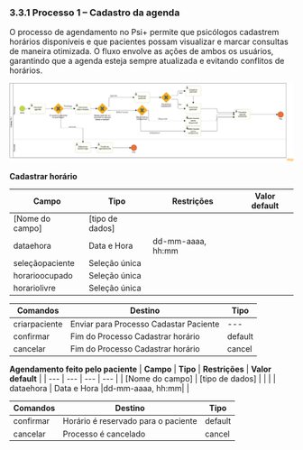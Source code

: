 ### 3.3.1 Processo 1 – Cadastro da agenda
O processo de agendamento no Psi+ permite que psicólogos cadastrem horários disponíveis e que pacientes possam visualizar e marcar consultas de maneira otimizada. O fluxo envolve as ações de ambos os usuários, garantindo que a agenda esteja sempre atualizada e evitando conflitos de horários.


![Modelo BPMN agendamento](images/diagramaAgendamento.png)

**Cadastrar horário**

| **Campo**       | **Tipo**         | **Restrições** | **Valor default** |
| ---             | ---              | ---            | ---               |
| [Nome do campo] | [tipo de dados]  |                |                   |
| dataehora       | Data e Hora      |dd-mm-aaaa, hh:mm|                   |
| seleçãopaciente       | Seleção única     ||                   |
| horarioocupado       | Seleção única     ||                   |
| horariolivre       | Seleção única     ||                   |

| **Comandos**         |  **Destino**                   | **Tipo**          |
| ---                  | ---                            | ---               |
| criarpaciente                | Enviar para Processo Cadastar Paciente| ---               |
| confirmar | Fim do Processo Cadastrar horário| default|
| cancelar| Fim do Processo Cadastrar horário|cancel|


**Agendamento feito pelo paciente**
| **Campo**       | **Tipo**         | **Restrições** | **Valor default** |
| ---             | ---              | ---            | ---               |
| [Nome do campo] | [tipo de dados]  |                |                   |
| dataehora       | Data e Hora      |dd-mm-aaaa, hh:mm|                   |

| **Comandos**         |  **Destino**                   | **Tipo**          |
| ---                  | ---                            | ---               |
| confirmar | Horário é reservado para o paciente | default|
| cancelar| Processo é cancelado |cancel|
